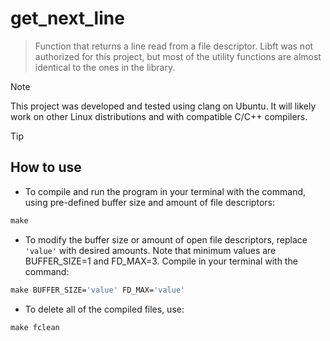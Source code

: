 # get_next_line

> Function that returns a line read from a file descriptor. Libft was not authorized for this project, but most of the utility functions are almost identical to the ones in the library.

> [!NOTE]
> This project was developed and tested using clang on Ubuntu. It will likely work on other Linux distributions and with compatible C/C++ compilers.

> [!TIP]
> ## How to use
 - To compile and run the program in your terminal with the command, using pre-defined buffer size and amount of file descriptors:
 ``` Makefile
 make
 ```
 - To modify the buffer size or amount of open file descriptors, replace `'value'` with desired amounts. Note that minimum values are BUFFER_SIZE=1 and FD_MAX=3. Compile in your terminal with the command:
 ``` Makefile
 make BUFFER_SIZE='value' FD_MAX='value'
 ```
 - To delete all of the compiled files, use:
 ``` Makefile
 make fclean
 ```

